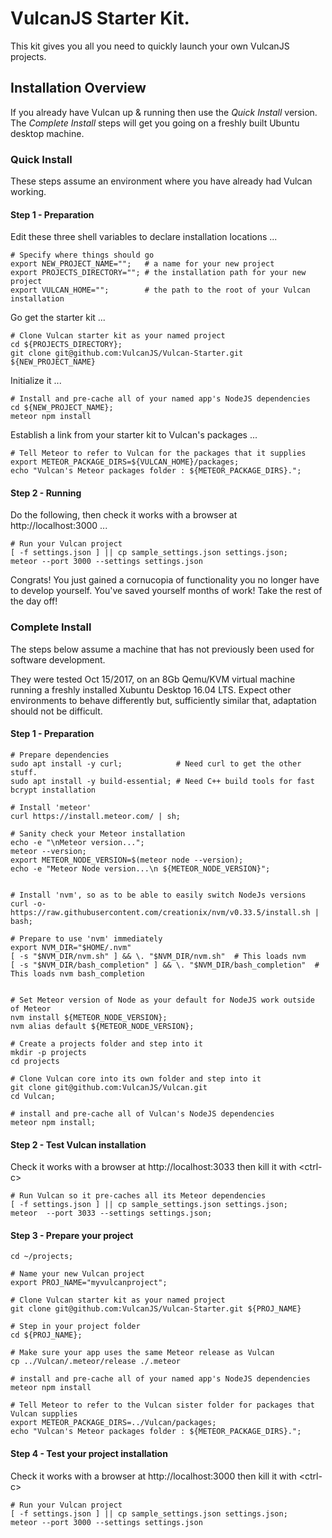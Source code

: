 # VulcanJS Starter Kit.

This kit gives you all you need to quickly launch your own VulcanJS projects.

## Installation Overview

If you already have Vulcan up & running then use the *Quick Install* version.
The *Complete Install* steps will get you going on a freshly built Ubuntu desktop machine.

### Quick Install

These steps assume an environment where you have already had Vulcan working.

#### Step 1 - Preparation

Edit these three shell variables to declare installation locations ...

    # Specify where things should go
    export NEW_PROJECT_NAME="";   # a name for your new project
    export PROJECTS_DIRECTORY=""; # the installation path for your new project
    export VULCAN_HOME="";        # the path to the root of your Vulcan installation

Go get the starter kit ...

    # Clone Vulcan starter kit as your named project
    cd ${PROJECTS_DIRECTORY};
    git clone git@github.com:VulcanJS/Vulcan-Starter.git ${NEW_PROJECT_NAME}

Initialize it ...

    # Install and pre-cache all of your named app's NodeJS dependencies
    cd ${NEW_PROJECT_NAME};
    meteor npm install

Establish a link from your starter kit to Vulcan's packages ...

    # Tell Meteor to refer to Vulcan for the packages that it supplies
    export METEOR_PACKAGE_DIRS=${VULCAN_HOME}/packages;
    echo "Vulcan's Meteor packages folder : ${METEOR_PACKAGE_DIRS}.";

#### Step 2 - Running

Do the following, then check it works with a browser at http://localhost:3000 ...

    # Run your Vulcan project
    [ -f settings.json ] || cp sample_settings.json settings.json;
    meteor --port 3000 --settings settings.json

Congrats! You just gained a cornucopia of functionality you no longer have to develop yourself.  You've saved yourself months of work!  Take the rest of the day off!

### Complete Install

The steps below assume a machine that has not previously been used for software development.

They were tested Oct 15/2017, on an 8Gb Qemu/KVM virtual machine running a freshly installed Xubuntu Desktop 16.04 LTS.
Expect other environments to behave differently but, sufficiently similar that, adaptation should not be difficult.

#### Step 1 - Preparation

    # Prepare dependencies
    sudo apt install -y curl;            # Need curl to get the other stuff.
    sudo apt install -y build-essential; # Need C++ build tools for fast bcrypt installation

    # Install 'meteor'
    curl https://install.meteor.com/ | sh;

    # Sanity check your Meteor installation
    echo -e "\nMeteor version...";
    meteor --version;
    export METEOR_NODE_VERSION=$(meteor node --version);
    echo -e "Meteor Node version...\n ${METEOR_NODE_VERSION}";


    # Install 'nvm', so as to be able to easily switch NodeJs versions
    curl -o- https://raw.githubusercontent.com/creationix/nvm/v0.33.5/install.sh | bash;

    # Prepare to use 'nvm' immediately
    export NVM_DIR="$HOME/.nvm"
    [ -s "$NVM_DIR/nvm.sh" ] && \. "$NVM_DIR/nvm.sh"  # This loads nvm
    [ -s "$NVM_DIR/bash_completion" ] && \. "$NVM_DIR/bash_completion"  # This loads nvm bash_completion


    # Set Meteor version of Node as your default for NodeJS work outside of Meteor
    nvm install ${METEOR_NODE_VERSION};
    nvm alias default ${METEOR_NODE_VERSION};

    # Create a projects folder and step into it
    mkdir -p projects
    cd projects

    # Clone Vulcan core into its own folder and step into it
    git clone git@github.com:VulcanJS/Vulcan.git
    cd Vulcan;

    # install and pre-cache all of Vulcan's NodeJS dependencies
    meteor npm install;

#### Step 2 - Test Vulcan installation

 Check it works with a browser at http://localhost:3033
 then kill it with &lt;ctrl-c>

    # Run Vulcan so it pre-caches all its Meteor dependencies
    [ -f settings.json ] || cp sample_settings.json settings.json;
    meteor  --port 3033 --settings settings.json;


#### Step 3 - Prepare your project

    cd ~/projects;
    
    # Name your new Vulcan project
    export PROJ_NAME="myvulcanproject";

    # Clone Vulcan starter kit as your named project
    git clone git@github.com:VulcanJS/Vulcan-Starter.git ${PROJ_NAME}

    # Step in your project folder
    cd ${PROJ_NAME};

    # Make sure your app uses the same Meteor release as Vulcan
    cp ../Vulcan/.meteor/release ./.meteor

    # install and pre-cache all of your named app's NodeJS dependencies
    meteor npm install

    # Tell Meteor to refer to the Vulcan sister folder for packages that Vulcan supplies
    export METEOR_PACKAGE_DIRS=../Vulcan/packages;
    echo "Vulcan's Meteor packages folder : ${METEOR_PACKAGE_DIRS}.";

#### Step 4 - Test your project installation

 Check it works with a browser at http://localhost:3000
 then kill it with &lt;ctrl-c>

    # Run your Vulcan project
    [ -f settings.json ] || cp sample_settings.json settings.json;
    meteor --port 3000 --settings settings.json

